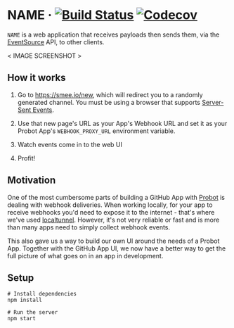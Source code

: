 # NAME &middot; [![Build Status](https://img.shields.io/travis/probot/webhooks/master.svg)](https://travis-ci.org/probot/webhooks) [![Codecov](https://img.shields.io/codecov/c/github/probot/webhooks.svg)](https://codecov.io/gh/probot/webhooks/)

`NAME` is a web application that receives payloads then sends them, via the [EventSource](https://developer.mozilla.org/en-US/docs/Web/API/EventSource) API, to other clients.

< IMAGE SCREENSHOT >

## How it works

1. Go to https://smee.io/new, which will redirect you to a randomly generated channel. You must be using a browser that supports [Server-Sent Events](https://developer.mozilla.org/en-US/docs/Web/API/Server-sent_events/Using_server-sent_events).

1. Use that new page's URL as your App's Webhook URL and set it as your Probot App's `WEBHOOK_PROXY_URL` environment variable.

1. Watch events come in to the web UI

1. Profit!

## Motivation

One of the most cumbersome parts of building a GitHub App with [Probot](https://probot.github.io) is dealing with webhook deliveries. When working locally, for your app to receive webhooks you'd need to expose it to the internet - that's where we've used [localtunnel](https://localtunnel.me). However, it's not very reliable or fast and is more than many apps need to simply collect webhook events.

This also gave us a way to build our own UI around the needs of a Probot App. Together with the GitHub App UI, we now have a better way to get the full picture of what goes on in an app in development.

## Setup

```
# Install dependencies
npm install

# Run the server
npm start
```
